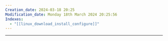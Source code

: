 ```yaml
---
Creation_date: 2024-03-18 20:25
Modification_date: Monday 18th March 2024 20:25:56
Indexes:
  - "[[linux_download_install_configure]]"
---
```



----




















